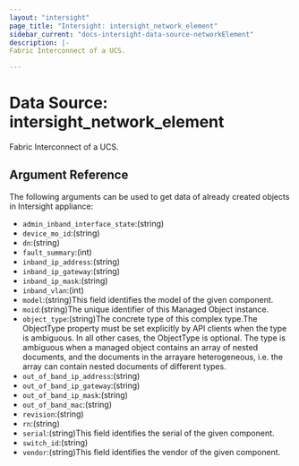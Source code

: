 ```yaml
---
layout: "intersight"
page_title: "Intersight: intersight_network_element"
sidebar_current: "docs-intersight-data-source-networkElement"
description: |-
Fabric Interconnect of a UCS.

---
```


# Data Source: intersight_network_element
Fabric Interconnect of a UCS.

## Argument Reference
The following arguments can be used to get data of already created objects in Intersight appliance:
* `admin_inband_interface_state`:(string)
* `device_mo_id`:(string)
* `dn`:(string)
* `fault_summary`:(int)
* `inband_ip_address`:(string)
* `inband_ip_gateway`:(string)
* `inband_ip_mask`:(string)
* `inband_vlan`:(int)
* `model`:(string)This field identifies the model of the given component.
* `moid`:(string)The unique identifier of this Managed Object instance.
* `object_type`:(string)The concrete type of this complex type.The ObjectType property must be set explicitly by API clients when the type is ambiguous. In all other cases, the ObjectType is optional. The type is ambiguous when a managed object contains an array of nested documents, and the documents in the arrayare heterogeneous, i.e. the array can contain nested documents of different types.
* `out_of_band_ip_address`:(string)
* `out_of_band_ip_gateway`:(string)
* `out_of_band_ip_mask`:(string)
* `out_of_band_mac`:(string)
* `revision`:(string)
* `rn`:(string)
* `serial`:(string)This field identifies the serial of the given component.
* `switch_id`:(string)
* `vendor`:(string)This field identifies the vendor of the given component.
